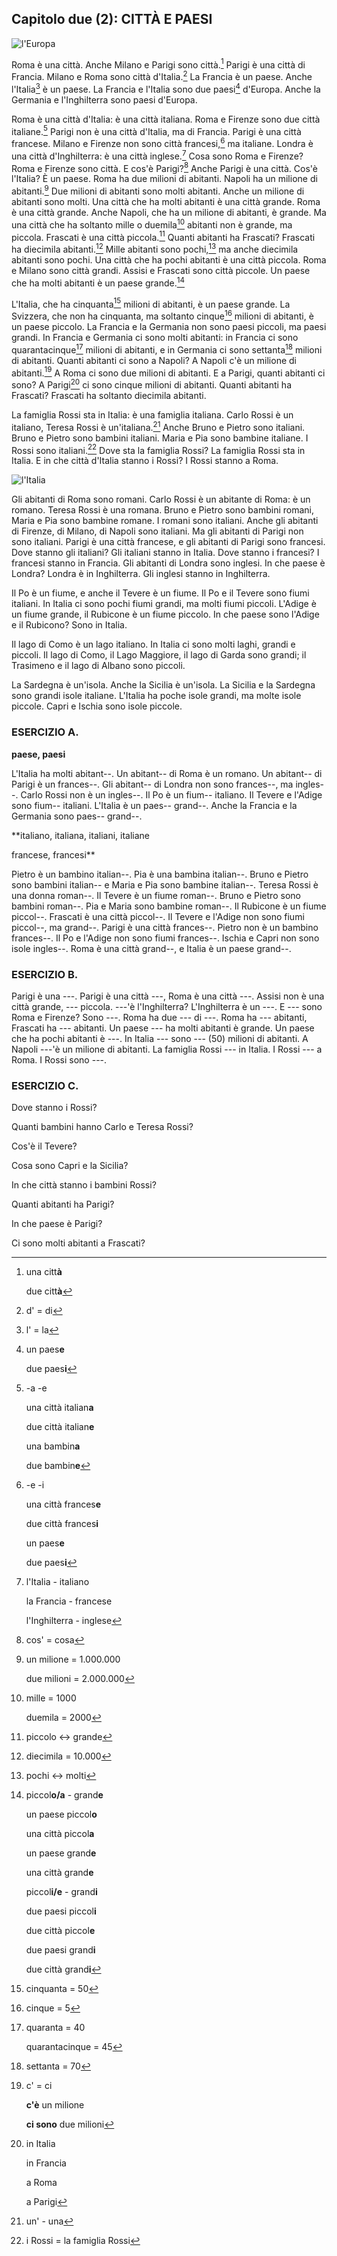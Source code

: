 ## Capitolo due (2): CITTÀ E PAESI

![l'Europa](https://lh3.googleusercontent.com/Ot-hOuByVH6-pG7D5D-3Iy729WK1sLSrkB6FcC7MT9znTOjdhRvxG507swNsS8Mp7fR4YrxUs_Ysi1mtcPXgEa0rQtUttM7hM-QS2PR6cjHD42uKuMqRVdctFi-KW3m76kP2yktHXgtZ1VBp7HWKhMFR6-mfhIFCogOicrPJruC4staMiqs_p3R0izQPV8GjbSbjQ9_k-yIE6rxjHCzdTLr0KuOnJ_Ds3BHCK1bAm3SGvGoeSFsDYYg_8i2K2rcr7v-husSIjiawOm-iXXwIb5S0ZNWvjNPicyV14Zvhwb17icAjsyp018QyxkMTcNwzfPO8ZaFKotGmthcdBBoJf_P4JuwuWNvexxQFtv1233JPP0ktKLMUc_J8BKsK41RSkucHIRa5w_YPsrOgfzteTQeIGq3_IhQ-W33sc0zY0f7ErxtA4T4sqwCVrldRGY3gKI5jggKuBUFlZ4w4ND8EvaEEm_dxRgje8GIVrm8ZnKZubZOJI9m6hbvZHmx0G-Q9Y_dJ0O9WUGROCGq2QjpbClp7bE3p20fj1s79qfcuPHouyJADvwpR9AxnGIDR_F7iljhvMfxi8loNvMWwf5oGKBRaWjVIXtVLA2ILQXRhVp0sFBRloObPQE4srgNWaLfb81BSGAkvjXo5cRpb46gyfUD0s0KjsLV3=w505-h423-no)

Roma è una città. Anche Milano e Parigi sono città.[^2.1] Parigi è una città di Francia. Milano e Roma sono città d'Italia.[^2.2] La Francia è un paese. Anche l'Italia[^2.3] è un paese. La Francia e l'Italia sono due paesi[^2.4] d'Europa. Anche la Germania e l'Inghilterra sono paesi d'Europa.

Roma è una città d'Italia: è una città italiana. Roma e Firenze sono due città italiane.[^2.5] Parigi non è una città d'Italia, ma di Francia. Parigi è una città francese. Milano e Firenze non sono città francesi,[^2.6] ma italiane. Londra è una città d'Inghilterra: è una città inglese.[^2.7] Cosa sono Roma e Firenze? Roma e Firenze sono città. E cos'è Parigi?[^2.8] Anche Parigi è una città. Cos'è l'Italia? È un paese. Roma ha due milioni di abitanti. Napoli ha un milione di abitanti.[^2.9] Due milioni di abitanti sono molti abitanti. Anche un milione di abitanti sono molti. Una città che ha molti abitanti è una città grande. Roma è una città grande. Anche Napoli, che ha un milione di abitanti, è grande. Ma una città che ha soltanto mille o duemila[^2.10] abitanti non è grande, ma piccola. Frascati è una città piccola.[^2.11] Quanti abitanti ha Frascati? Frascati ha diecimila abitanti.[^2.12] Mille abitanti sono pochi,[^2.13] ma anche diecimila abitanti sono pochi. Una città che ha pochi abitanti è una città piccola. Roma e Milano sono città grandi. Assisi e Frascati sono città piccole. Un paese che ha molti abitanti è un paese grande.[^2.14]

L'Italia, che ha cinquanta[^2.15] milioni di abitanti, è un paese grande. La Svizzera, che non ha cinquanta, ma soltanto cinque[^2.16] milioni di abitanti, è un paese piccolo. La Francia e la Germania non sono paesi piccoli, ma paesi grandi. In Francia e Germania ci sono molti abitanti: in Francia ci sono quarantacinque[^2.17] milioni di abitanti, e in Germania ci sono settanta[^2.18] milioni di abitanti. Quanti abitanti ci sono a Napoli? A Napoli c'è un milione di abitanti.[^2.19] A Roma ci sono due milioni di abitanti. E a Parigi, quanti abitanti ci sono? A Parigi[^2.20] ci sono cinque milioni di abitanti. Quanti abitanti ha Frascati? Frascati ha soltanto diecimila abitanti.

La famiglia Rossi sta in Italia: è una famiglia italiana. Carlo Rossi è un italiano, Teresa Rossi è un'italiana.[^2.21] Anche Bruno e Pietro sono italiani. Bruno e Pietro sono bambini italiani. Maria e Pia sono bambine italiane. I Rossi sono italiani.[^2.22] Dove sta la famiglia Rossi? La famiglia Rossi sta in Italia. E in che città d'Italia stanno i Rossi? I Rossi stanno a Roma.

![l'Italia](https://lh3.googleusercontent.com/gDATcdGk7bzu9yCVRSt1O3IYgZ4vmCSCMMlysDyo0CiCkYdno2Gi1kwWtZSfyBF3BTO_Iq73-_p3IEo0gYelIei_cnWxD4L8U4SELJC1KlOEGbcZpxIzJAGx6Ipf6akS0HC9TGIsZulpgxyer8QNNhxTM27UHVTQMxZyNj90OAFeUbqQ5fot2Ghbcgywui_9co0CqG-c3tjgdFjPx38Ob1-PE-ZMYxqMOoUrHtFc1iZAoeBKk2m9yaRDftuT8DlGSeYfUZjQ7Ub_xNFrNseDfJlJeFVOVjY_rbZTNOKmX3uA4Wy0HLtFh3ctqjFVxjsQxj2LNiJs0RjVeqrim2WnniIjw0SgQVZupXkWAHFueGk3Rtiy_6gWAQhckWacG9Ma-t7UV0h8fsET282J6KksuMAvqRUSH-24etWsX5ZRXuk-Seu0y2TBY4QLIOBjvCEgJZs27l4PAV7QJH44LCLLWoZtyg9BQFmwM6vUGesdeotvvj9MuqhV8sfSZsJgfxHCiRR8l0vn2AgfvQ0JIZ8Nv99cAux0dCDOQXCLgzvf_6z-DDb7gZBR_GhqE_438zcCQwpiE0yWzzv-1U9X90a5o2oMNOTbmJwgXgk5Ip_lPYh3gLVRn3hgwTTVmZ182tvoQi3pR8mKEypFffenpMgkY6orzJ3FLgaj=w539-h637-no)

Gli abitanti di Roma sono romani. Carlo Rossi è un abitante di Roma: è un romano. Teresa Rossi è una romana. Bruno e Pietro sono bambini romani, Maria e Pia sono bambine romane. I romani sono italiani. Anche gli abitanti di Firenze, di Milano, di Napoli sono italiani. Ma gli abitanti di Parigi non sono italiani. Parigi è una città francese, e gli abitanti di Parigi sono francesi. Dove stanno gli italiani? Gli italiani stanno in Italia. Dove stanno i francesi? I francesi stanno in Francia. Gli abitanti di Londra sono inglesi. In che paese è Londra? Londra è in Inghilterra. Gli inglesi stanno in Inghilterra.

Il Po è un fiume, e anche il Tevere è un fiume. Il Po e il Tevere sono fiumi italiani. In Italia ci sono pochi fiumi grandi, ma molti fiumi piccoli. L'Adige è un fiume grande, il Rubicone è un fiume piccolo. In che paese sono l'Adige e il Rubicono? Sono in Italia.

Il lago di Como è un lago italiano. In Italia ci sono molti laghi, grandi e piccoli. Il lago di Como, il Lago Maggiore, il lago di Garda sono grandi; il Trasimeno e il lago di Albano sono piccoli.

La Sardegna è un'isola. Anche la Sicilia è un'isola. La Sicilia e la Sardegna sono grandi isole italiane. L'Italia ha poche isole grandi, ma molte isole piccole. Capri e Ischia sono isole piccole.



### ESERCIZIO A.

**paese, paesi**

L'Italia ha molti abitant--. Un abitant-- di Roma è un romano. Un abitant-- di Parigi è un frances--. Gli abitant-- di Londra non sono frances--, ma ingles--. Carlo Rossi non è un ingles--. Il Po è un fium-- italiano. Il Tevere e l'Adige sono fium-- italiani. L'Italia è un paes-- grand--. Anche la Francia e la Germania sono paes-- grand--.

**italiano, italiana, italiani, italiane

francese, francesi**

Pietro è un bambino italian--. Pia è una bambina italian--. Bruno e Pietro sono bambini italian-- e Maria e Pia sono bambine italian--. Teresa Rossi è una donna roman--. Il Tevere è un fiume roman--. Bruno e Pietro sono bambini roman--. Pia e Maria sono bambine roman--. Il Rubicone è un fiume piccol--. Frascati è una città piccol--. Il Tevere e l'Adige non sono fiumi piccol--, ma grand--. Parigi è una città frances--. Pietro non è un bambino frances--. Il Po e l'Adige non sono fiumi frances--. Ischia e Capri non sono isole ingles--. Roma è una città grand--, e Italia è un paese grand--.



### ESERCIZIO B.

Parigi è una ---. Parigi è una città ---, Roma è una città ---. Assisi non è una città grande, --- piccola. ---'è l'Inghilterra? L'Inghilterra è un ---. E --- sono Roma e Firenze? Sono ---. Roma ha due --- di ---. Roma ha --- abitanti, Frascati ha --- abitanti. Un paese --- ha molti abitanti è grande. Un paese che ha pochi abitanti è ---. In Italia --- sono --- (50) milioni di abitanti. A Napoli ---'è un milione di abitanti. La famiglia Rossi --- in Italia. I Rossi --- a Roma. I Rossi sono ---.



### ESERCIZIO C.

Dove stanno i Rossi?

Quanti bambini hanno Carlo e Teresa Rossi?

Cos'è il Tevere?

Cosa sono Capri e la Sicilia?

In che città stanno i bambini Rossi?

Quanti abitanti ha Parigi?

In che paese è Parigi?

Ci sono molti abitanti a Frascati?

<!---
Footnotes
-->

[^2.1]: una citt**à**

	due citt**à**

[^2.2]: d' = di

[^2.3]: l' = la

[^2.4]: un paes**e**

	due paes**i**

[^2.5]: -a -e

	una città italian**a**

	due città italian**e**

	una bambin**a**

	due bambin**e**

[^2.6]: -e -i

	una città frances**e**

	due città frances**i**

	un paes**e**

	due paes**i**

[^2.7]: l'Italia - italiano

	la Francia - francese

	l'Inghilterra - inglese

[^2.8]: cos' = cosa

[^2.9]: un milione = 1.000.000

	due milioni = 2.000.000

[^2.10]: mille = 1000

	duemila = 2000

[^2.11]: piccolo ↔ grande

[^2.12]: diecimila = 10.000

[^2.13]: pochi ↔ molti

[^2.14]: piccol**o/a** - grand**e**

	un paese piccol**o**

	una città piccol**a**

	un paese grand**e**

	una città grand**e**

	piccol**i/e** - grand**i**

	due paesi piccol**i**

	due città piccol**e**

	due paesi grand**i**

	due città grand**i**

[^2.15]: cinquanta = 50

[^2.16]: cinque = 5

[^2.17]: quaranta = 40

	quarantacinque = 45

[^2.18]: settanta = 70

[^2.19]: c' = ci

	**c'è** un milione

	**ci sono** due milioni

[^2.20]: in Italia

	in Francia

	a Roma

	a Parigi

[^2.21]: un' - una

[^2.22]: i Rossi = la famiglia Rossi
<!--stackedit_data:
eyJoaXN0b3J5IjpbLTEzNDA2MDI1Ml19
-->